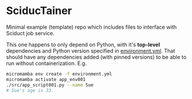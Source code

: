 # SciducTainer
Minimal example (template) repo which includes files to interface with Sciduct job service.

This one happens to only depend on Python, with it's **top-level** dependencies and Python version specified in [environment.yml](environment.yml).
That should have any dependencies added (with pinned versions) to be able to run without containerization.
E.g.

```bash
micromamba env create -f environment.yml
micromamba activate app_env001
./src/app_script001.py --name Sue
# Sue's age is 33.
```